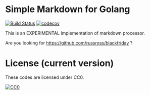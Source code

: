 # Simple Markdown for Golang

[![Build Status](https://travis-ci.org/binzume/go-markdown.svg)](https://travis-ci.org/binzume/go-markdown)
[![codecov](https://codecov.io/gh/binzume/go-markdown/branch/master/graph/badge.svg)](https://codecov.io/gh/binzume/go-markdown)

This is an EXPERIMENTAL implementation of markdown processor.

Are you looking for https://github.com/russross/blackfriday ?

# License (current version)

These codes are licensed under CC0.

[![CC0](http://i.creativecommons.org/p/zero/1.0/88x31.png "CC0")](http://creativecommons.org/publicdomain/zero/1.0/deed.ja)
